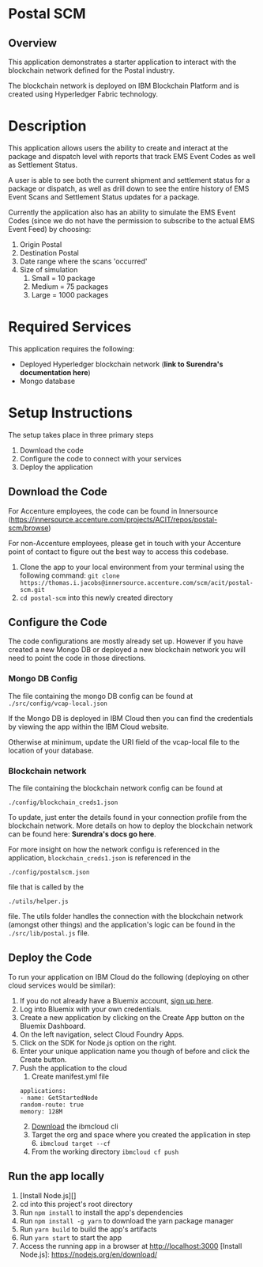 # Postal SCM

## Overview
This application demonstrates a starter application to interact with the blockchain network defined for the Postal industry.

The blockchain network is deployed on IBM Blockchain Platform and is created using Hyperledger Fabric technology.

# Description

This application allows users the ability to create and interact at the package and dispatch level with reports that track EMS Event Codes as well as Settlement Status.

A user is able to see both the current shipment and settlement status for a package or dispatch, as well as drill down to see the entire history of EMS Event Scans and Settlement Status updates for a package. 

Currently the application also has an ability to simulate the EMS Event Codes (since we do not have the permission to subscribe to the actual EMS Event Feed) by choosing:
1. Origin Postal
2. Destination Postal
3. Date range where the scans 'occurred'
4. Size of simulation
    1. Small = 10 package
    2. Medium = 75 packages
    3. Large = 1000 packages

# Required Services

This application requires the following:

- Deployed Hyperledger blockchain network (**link to Surendra's documentation here**)
- Mongo database

# Setup Instructions

The setup takes place in three primary steps

1. Download the code
2. Configure the code to connect with your services
3. Deploy the application

## Download the Code

For Accenture employees, the code can be found in Innersource (https://innersource.accenture.com/projects/ACIT/repos/postal-scm/browse)

For non-Accenture employees, please get in touch with your Accenture point of contact to figure out the best way to access this codebase.

1. Clone the app to your local environment from your terminal using the following command:
  `
  git clone https://thomas.i.jacobs@innersource.accenture.com/scm/acit/postal-scm.git
  `
2. `cd postal-scm` into this newly created directory

## Configure the Code

The code configurations are mostly already set up. However if you have created a new Mongo DB or deployed a new blockchain network you will need to point the code in those directions.

### Mongo DB Config
The file containing the mongo DB config can be found at `./src/config/vcap-local.json`

If the Mongo DB is deployed in IBM Cloud then you can find the credentials by viewing the app within the IBM Cloud website.

Otherwise at minimum, update the URI field of the vcap-local file to the location of your database.

### Blockchain network
The file containing the blockchain network config can be found at 

`./config/blockchain_creds1.json` 

To update, just enter the details found in your connection profile from the blockchain network. More details on how to deploy the blockchain network can be found here: **Surendra's docs go here**. 

For more insight on how the network configu is referenced in the application, `blockchain_creds1.json` is referenced in the 

`./config/postalscm.json` 

file that is called by the 

`./utils/helper.js` 

file. The utils folder handles the connection with the blockchain network (amongst other things) and the application's logic can be found in the `./src/lib/postal.js` file.

## Deploy the Code
To run your application on IBM Cloud do the following (deploying on other cloud services would be similar):

1. If you do not already have a Bluemix account, [sign up here](https://console.ng.bluemix.net/registration).
2. Log into Bluemix with your own credentials.
3. Create a new application by clicking on the Create App button on the Bluemix Dashboard.
4. On the left navigation, select Cloud Foundry Apps.
5. Click on the SDK for Node.js option on the right.
6. Enter your unique application name you though of before and click the Create button.
7. Push the application to the cloud
    1. Create manifest.yml file
    ```
    applications:
    - name: GetStartedNode
    random-route: true
    memory: 128M
    ```
    2. [Download](https://console.bluemix.net/docs/cli/reference/bluemix_cli/download_cli.html#install_use) the ibmcloud cli 
    3. Target the org and space where you created the application in step 6. `ibmcloud target --cf`
    4. From the working directory `ibmcloud cf push`


## Run the app locally
1. [Install Node.js][]
2. cd into this project's root directory
3. Run `npm install` to install the app's dependencies
4. Run `npm install -g yarn` to download the yarn package manager
4. Run `yarn build` to build the app's artifacts
5. Run `yarn start` to start the app
6. Access the running app in a browser at <http://localhost:3000>
[Install Node.js]: https://nodejs.org/en/download/